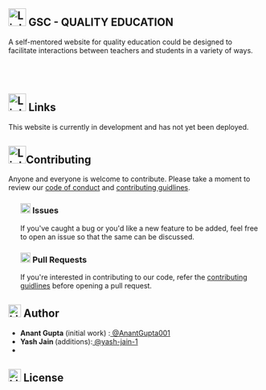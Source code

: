 <h2><img src="https://cdn-icons-png.flaticon.com/512/972/972221.png?w=740&t=st=1676139019~exp=1676139619~hmac=49af20144ae90b8f7d5078207107a1bed7ffdef2a04cf20450e3e9ec6a92fda5" alt="Links" width="35" height="35"/><b> GSC - QUALITY EDUCATION</b></h2>
<div></div>
A self-mentored website for quality education could be designed to facilitate interactions between teachers and students in a variety of ways.

<br></br>

<h2><img src="https://cdn-icons-png.flaticon.com/512/1197/1197422.png?w=740&t=st=1676136517~exp=1676137117~hmac=7d3f52efa94a0546ca6f37a284f39fc7474e8a7dd4f599d7cc00b922d46379d1" alt="Links" width="35" height="35"/> Links</h2>
<div></div>
This website is currently in development and has not yet been deployed.

<h2><img src="https://cdn-icons-png.flaticon.com/512/901/901418.png?w=740&t=st=1676136739~exp=1676137339~hmac=6aeebdc94b84a66cc99ba9a98d565bb00e2eac11be468bb13b6a27af62545dc2" alt="Links" width="35" height="35"/>Contributing</h2>
<div></div>
Anyone and everyone is welcome to contribute. Please take a moment to review our <a href="https://github.com/AnantGupta001/GSC/blob/main/code%20of%20conduct">code of conduct</a> and <a href="https://github.com/AnantGupta001/GSC/blob/main/contributing%20guidlines">contributing guidlines</a>.
<ul>
<h3><img src="https://cdn-icons-png.flaticon.com/512/817/817814.png?w=740&t=st=1676136926~exp=1676137526~hmac=62da55a65ccb36498f84c3f40faae096b4ba76dbb7917cdc963830beb283ecef" alt="Links" width="20" height="20"/> Issues</h3>
If you've caught a bug or you'd like a new feature to be added, feel free to open an issue so that the same can be discussed.

<h3><img src="https://cdn-icons-png.flaticon.com/512/751/751849.png?w=740&t=st=1676137268~exp=1676137868~hmac=bc53261d052513b6d369328a3fe7a3d7ef44c705277c15ffcac259f598579287" alt="Links" width="20" height="20"/> Pull Requests</h3>
If you're interested in contributing to our code, refer the <a href="url">contributing guidlines</a> before opening a pull request.
</ul>
<h2><img src="https://cdn-icons-png.flaticon.com/512/187/187488.png?w=740&t=st=1676137701~exp=1676138301~hmac=7ef9a3b46ff29d4cb232b3fc39263830bf4d96f8dfd4215b629c151883793b48" alt="Links" width="25" height="25"/> Author</h2>
<div></div>
<ul>
  <li><b>Anant Gupta</b> (initial work) :<a href="https://github.com/AnantGupta001"> @AnantGupta001</a></li>
  <li><b>Yash Jain </b> (additions):<a href="https://github.com/yash-jain-1"> @yash-jain-1</a><li>
</ul>
<h2><img src="https://cdn-icons-png.flaticon.com/512/1053/1053571.png?w=740&t=st=1676138749~exp=1676139349~hmac=3e28506869cb347f390cdd860dc3c44bce9806a100561acb590ba60e7267718d" alt="Links" width="25" height="25"/> License</h2>
<div></div>
